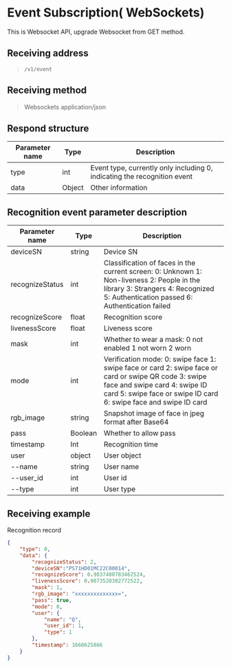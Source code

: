 # Event Subscription( WebSockets)

This is  Websocket API, upgrade Websocket from GET method.

## Receiving address

> `​/v1​/event`

## Receiving method

> Websockets application/json

## Respond structure

| Parameter name | Type   | Description                                                  |
| -------------- | ------ | ------------------------------------------------------------ |
| type     | int    | Event type, currently only including 0, indicating the recognition event |
| data       | Object | Other information                                            |


## Recognition event parameter description

| Parameter name  | Type    | Description                                                  |
| --------------- | ------- | ------------------------------------------------------------ |
| deviceSN        | string  | Device SN                                                    |
| recognizeStatus | int     | Classification of faces in the current screen: 0: Unknown 1: Non-liveness 2: People in the library 3: Strangers 4: Recognized 5: Authentication passed 6: Authentication failed |
| recognizeScore  | float   | Recognition score                                            |
| livenessScore   | float   | Liveness score                                               |
| mask            | int     | Whether to wear a mask: 0 not enabled 1 not worn 2 worn      |
| mode            | int     | Verification mode: 0: swipe face 1: swipe face or card 2: swipe face or card or swipe QR code 3: swipe face and swipe card 4: swipe ID card 5: swipe face or swipe ID card 6: swipe face and swipe ID card |
| rgb_image   | string  | Snapshot image of face in jpeg format after Base64           |
| pass            | Boolean | Whether to allow pass                                        |
| timestamp       | Int     | Recognition time                                             |
| user            | object  | User object                                                  |
| --name          | string  | User name                                                    |
| --user_id       | int     | User id                                                      |
| --type          | int     | User type                                                    |



## Receiving example

Recognition record

```json
{
    "type": 0,
    "data": {
        "recognizeStatus": 2,
        "deviceSN":"PS71HD01MC22C00014",
        "recognizeScore": 0.9837480783462524,
        "livenessScore": 0.9073520302772522,
        "mask": 1,
        "rgb_image": "xxxxxxxxxxxxxx=",
        "pass": true,
        "mode": 0,
        "user": {
            "name": "Q",
            "user_id": 1,
            "type": 1
        },
        "timestamp": 1660625866
    }
}
```


